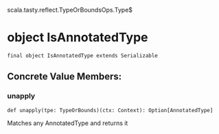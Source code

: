 scala.tasty.reflect.TypeOrBoundsOps.Type$
# object IsAnnotatedType

<pre><code class="language-scala" >final object IsAnnotatedType extends Serializable</pre></code>
## Concrete Value Members:
### unapply
<pre><code class="language-scala" >def unapply(tpe: TypeOrBounds)(ctx: Context): Option[AnnotatedType]</pre></code>
Matches any AnnotatedType and returns it

